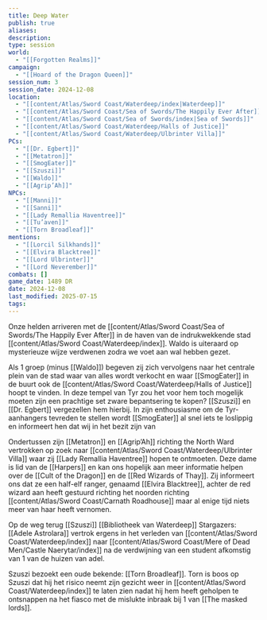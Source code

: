 ```yaml
---
title: Deep Water
publish: true
aliases: 
description: 
type: session
world:
  - "[[Forgotten Realms]]"
campaign:
  - "[[Hoard of the Dragon Queen]]"
session_num: 3
session_date: 2024-12-08
location:
  - "[[content/Atlas/Sword Coast/Waterdeep/index|Waterdeep]]"
  - "[[content/Atlas/Sword Coast/Sea of Swords/The Happily Ever After]]"
  - "[[content/Atlas/Sword Coast/Sea of Swords/index|Sea of Swords]]"
  - "[[content/Atlas/Sword Coast/Waterdeep/Halls of Justice]]"
  - "[[content/Atlas/Sword Coast/Waterdeep/Ulbrinter Villa]]"
PCs:
  - "[[Dr. Egbert]]"
  - "[[Metatron]]"
  - "[[SmogEater]]"
  - "[[Szuszi]]"
  - "[[Waldo]]"
  - "[[Agrip’Ah]]"
NPCs:
  - "[[Manni]]"
  - "[[Sanni]]"
  - "[[Lady Remallia Haventree]]"
  - "[[Tu’aven]]"
  - "[[Torn Broadleaf]]"
mentions:
  - "[[Lorcil Silkhands]]"
  - "[[Elvira Blacktree]]"
  - "[[Lord Ulbrinter]]"
  - "[[Lord Neverember]]"
combats: []
game_date: 1489 DR
date: 2024-12-08
last_modified: 2025-07-15
tags: 
---
```


Onze helden arriveren met de [[content/Atlas/Sword Coast/Sea of Swords/The Happily Ever After]] in de haven van de indrukwekkende stad [[content/Atlas/Sword Coast/Waterdeep/index]]. Waldo is uiteraard op mysterieuze wijze verdwenen zodra we voet aan wal hebben gezet. 

Als 1 groep (minus [[Waldo]]) begeven zij zich vervolgens naar het centrale plein van de stad waar van alles wordt verkocht en waar [[SmogEater]] in de buurt ook de [[content/Atlas/Sword Coast/Waterdeep/Halls of Justice]] hoopt te vinden. In deze tempel van Tyr zou het voor hem toch mogelijk moeten zijn een prachtige set zware bepantsering te kopen? [[Szuszi]] en [[Dr. Egbert]] vergezellen hem hierbij. In zijn enthousiasme om de Tyr-aanhangers tevreden te stellen wordt [[SmogEater]] al snel iets te loslippig en informeert hen dat wij in het bezit zijn van 

Ondertussen zijn [[Metatron]] en [[Agrip’Ah]] richting the North Ward vertrokken op zoek naar [[content/Atlas/Sword Coast/Waterdeep/Ulbrinter Villa]] waar zij [[Lady Remallia Haventree]] hopen te ontmoeten. Deze dame is lid van de [[Harpers]] en kan ons hopelijk aan meer informatie helpen over de [[Cult of the Dragon]] en de [[Red Wizards of Thay]]. Zij informeert ons dat ze een half-elf ranger, genaamd [[Elvira Blacktree]], achter de red wizard aan heeft gestuurd richting het noorden richting [[content/Atlas/Sword Coast/Carnath Roadhouse]] maar al enige tijd niets meer van haar heeft vernomen. 

Op de weg terug 
[[Szuszi]]
[[Bibliotheek van Waterdeep]] 
Stargazers: [[Adele Astrolara]] vertrok ergens in het verleden van [[content/Atlas/Sword Coast/Waterdeep/index]] naar [[content/Atlas/Sword Coast/Mere of Dead Men/Castle Naerytar/index]] na de verdwijning van een student afkomstig van 1 van de huizen van adel. 

Szuszi bezoekt een oude bekende: [[Torn Broadleaf]]. Torn is boos op Szuszi dat hij het risico neemt zijn gezicht weer in [[content/Atlas/Sword Coast/Waterdeep/index]] te laten zien nadat hij hem heeft geholpen te ontsnappen na het fiasco met de mislukte inbraak bij 1 van [[The masked lords]].
